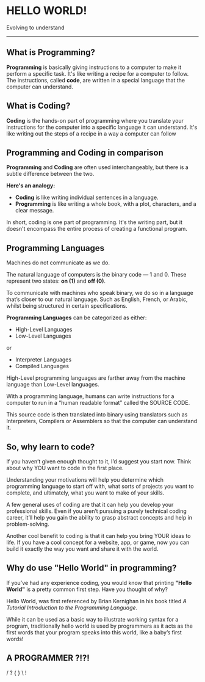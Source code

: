 # HELLO WORLD!

Evolving to understand

----------------------------------

## What is **Programming**?

**Programming** is basically giving instructions to a computer to make it perform a specific task. It's like writing a recipe for a computer to follow. The instructions, called **code**, are written in a special language that the computer can understand.

## What is **Coding**?

**Coding** is the hands-on part of programming where you translate your instructions for the computer into a specific language it can understand. It's like writing out the steps of a recipe in a way a computer can follow

## **Programming** and **Coding** in comparison

**Programming** and **Coding** are often used interchangeably, but there is a subtle difference between the two.

**Here's an analogy:**
* **Coding** is like writing individual sentences in a language.
* **Programming** is like writing a whole book, with a plot, characters, and a clear message.

In short, coding is one part of programming. It's the writing part, but it doesn't encompass the entire process of creating a functional program.

## Programming Languages

Machines do not communicate as we do.

The natural language of computers is the binary code — 1 and 0. These represent two states: **on (1)** and **off (0)**.

To communicate with machines who speak binary, we do so in a language that’s closer to our natural language. Such as English, French, or Arabic, whilst being structured in certain specifications.

**Programming Languages** can be categorized as either:
* High-Level Languages
* Low-Level Languages

or

* Interpreter Languages
* Compiled Languages

High-Level programming languages are farther away from the machine language than Low-Level languages.

With a programming language, humans can write instructions for a computer to run in a “human readable format” called the SOURCE CODE.

This source code is then translated into binary using translators such as Interpreters, Compilers or Assemblers so that the computer can understand it.

## So, why learn to code?

If you haven’t given enough thought to it, I’d suggest you start now. Think about why YOU want to code in the first place.

Understanding your motivations will help you determine which programming language to start off with, what sorts of projects you want to complete, and ultimately, what you want to make of your skills.

A few general uses of coding are that it can help you develop your professional skills. Even if you aren’t pursuing a purely technical coding career, it’ll help you gain the ability to grasp abstract concepts and help in problem-solving.

Another cool benefit to coding is that it can help you bring YOUR ideas to life.
If you have a cool concept for a website, app, or game, now you can build it exactly the way you want and share it with the world.

## Why do use **"Hello World"** in programming?

If you’ve had any experience coding, you would know that printing **"Hello World"** is a pretty common first step. Have you thought of why?

Hello World, was first referenced by Brian Kernighan in his book titled *A Tutorial Introduction to the Programming Language*. 

While it can be used as a basic way to illustrate working syntax for a program, traditionally hello world is used by programmers as it acts as the first words that your program speaks into this world, like a baby’s first words!

## A **PROGRAMMER** ?!?!

/ ? { } \ !